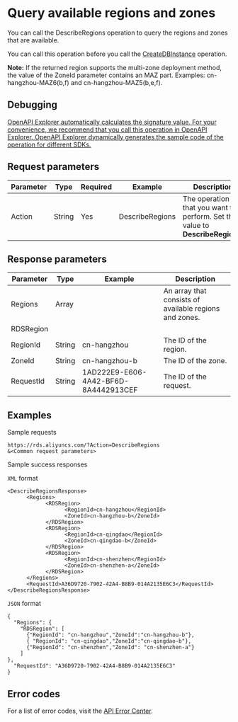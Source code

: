 # Query available regions and zones

You can call the DescribeRegions operation to query the regions and zones that are available.

You can call this operation before you call the [CreateDBInstance](~~26228~~) operation.

**Note:** If the returned region supports the multi-zone deployment method, the value of the ZoneId parameter contains an MAZ part. Examples: cn-hangzhou-MAZ6\(b,f\) and cn-hangzhou-MAZ5\(b,e,f\).

## Debugging

[OpenAPI Explorer automatically calculates the signature value. For your convenience, we recommend that you call this operation in OpenAPI Explorer. OpenAPI Explorer dynamically generates the sample code of the operation for different SDKs.](https://api.aliyun.com/#product=Rds&api=DescribeRegions&type=RPC&version=2014-08-15)

## Request parameters

|Parameter|Type|Required|Example|Description|
|---------|----|--------|-------|-----------|
|Action|String|Yes|DescribeRegions|The operation that you want to perform. Set the value to **DescribeRegions**. |

## Response parameters

|Parameter|Type|Example|Description|
|---------|----|-------|-----------|
|Regions|Array| |An array that consists of available regions and zones. |
|RDSRegion| | | |
|RegionId|String|cn-hangzhou|The ID of the region. |
|ZoneId|String|cn-hangzhou-b|The ID of the zone. |
|RequestId|String|1AD222E9-E606-4A42-BF6D-8A4442913CEF|The ID of the request. |

## Examples

Sample requests

```
https://rds.aliyuncs.com/?Action=DescribeRegions
&<Common request parameters>
```

Sample success responses

`XML` format

```
<DescribeRegionsResponse>
	  <Regions>
		    <RDSRegion>
			      <RegionId>cn-hangzhou</RegionId>
			      <ZoneId>cn-hangzhou-b</ZoneId>
		    </RDSRegion>
		    <RDSRegion>
			      <RegionId>cn-qingdao</RegionId>
			      <ZoneId>cn-qingdao-b</ZoneId>
		    </RDSRegion>
		    <RDSRegion>
			      <RegionId>cn-shenzhen</RegionId>
			      <ZoneId>cn-shenzhen-a</ZoneId>
		    </RDSRegion>
	  </Regions>
	  <RequestId>A36D9720-7902-42A4-B8B9-014A2135E6C3</RequestId></DescribeRegionsResponse>
```

`JSON` format

```
{
  "Regions": {
    "RDSRegion": [
      {"RegionId": "cn-hangzhou","ZoneId":"cn-hangzhou-b"},
      { "RegionId": "cn-qingdao","ZoneId":"cn-qingdao-b"}, 
      {"RegionId": "cn-shenzhen","ZoneId": "cn-shenzhen-a"}
    ]
}, 
  "RequestId": "A36D9720-7902-42A4-B8B9-014A2135E6C3"
}
```

## Error codes

For a list of error codes, visit the [API Error Center](https://error-center.alibabacloud.com/status/product/Rds).

